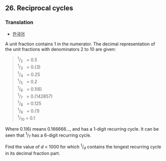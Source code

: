 ## 26. Reciprocal cycles

### Translation
* [한국어](./translation-ko.md)

A unit fraction contains 1 in the numerator. The decimal representation of the unit fractions with denominators 2 to 10 are given:

> <sup>1</sup>/<sub>2</sub>&nbsp;&nbsp; = 0.5<br>
> <sup>1</sup>/<sub>3</sub>&nbsp;&nbsp; = 0.(3)<br>
> <sup>1</sup>/<sub>4</sub>&nbsp;&nbsp; = 0.25<br>
> <sup>1</sup>/<sub>5</sub>&nbsp;&nbsp; = 0.2<br>
> <sup>1</sup>/<sub>6</sub>&nbsp;&nbsp; = 0.1(6)<br>
> <sup>1</sup>/<sub>7</sub>&nbsp;&nbsp; = 0.(142857)<br>
> <sup>1</sup>/<sub>8</sub>&nbsp;&nbsp; = 0.125<br>
> <sup>1</sup>/<sub>9</sub>&nbsp;&nbsp; = 0.(1)<br>
> <sup>1</sup>/<sub>10</sub> = 0.1

Where 0.1(6) means 0.166666..., and has a 1-digit recurring cycle. It can be seen that <sup>1</sup>/<sub>7</sub> has a 6-digit recurring cycle.

Find the value of <var>d</var> < 1000 for which <sup>1</sup>/<sub><var>d</var></sub> contains the longest recurring cycle in its decimal fraction part.
